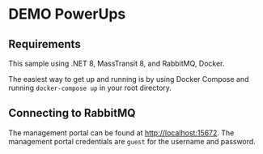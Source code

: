 # DEMO PowerUps

## Requirements

This sample using .NET 8, MassTransit 8, and RabbitMQ, Docker.

The easiest way to get up and running is by using Docker Compose and running `docker-compose up` in your root directory.

## Connecting to RabbitMQ

The management portal can be found at <http://localhost:15672>. The management portal credentials are `guest` for the username and password.
